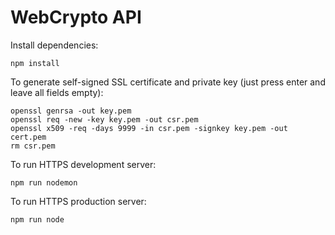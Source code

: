 # WebCrypto API

Install dependencies:

    npm install

To generate self-signed SSL certificate and private key (just press enter and leave all fields empty):

    openssl genrsa -out key.pem
    openssl req -new -key key.pem -out csr.pem
    openssl x509 -req -days 9999 -in csr.pem -signkey key.pem -out cert.pem
    rm csr.pem

To run HTTPS development server:

    npm run nodemon

To run HTTPS production server:

    npm run node

